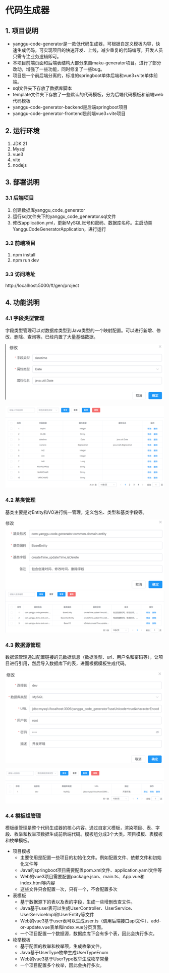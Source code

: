 # 代码生成器
## 1. 项目说明
- yanggu-code-generator是一款低代码生成器，可根据自定义模板内容，快速生成代码，可实现项目的快速开发、上线，减少重复的代码编写，开发人员只需专注业务逻辑即可。
- 本项目前端页面和后端表结构大部分来自maku-generator项目。进行了部分改动，增强了一些功能，同时修复了一些bug。
- 项目是一个前后端分离的，标准的springboot单体后端和vue3+vite单体前端。
- sql文件夹下存放了数据库脚本
- template文件夹下存放了一些默认的代码模板，分为后端代码模板和前端web代码模板
- yanggu-code-generator-backend是后端springboot项目
- yanggu-code-generator-frontend是前端vue3+vite项目



## 2. 运行环境

1. JDK 21
2. Mysql
3. vue3
4. vite
5. nodejs



## 3. 部署说明
### 3.1 后端项目
1. 创建数据库yanggu_code_generator
2. 运行sql文件夹下的yanggu_code_generator.sql文件
3. 修改application.yml，更新MySQL账号和密码、数据库名称。主启动类YangguCodeGeneratorApplication，进行运行
### 3.2 前端项目
1. npm install
2. npm run dev
### 3.3 访问地址
http://localhost:5000/#/gen/project



## 4. 功能说明
### 4.1 字段类型管理
字段类型管理可以对数据库类型到Java类型的一个映射配置。可以进行新增、修改、删除、查询等。已经内置了大量基础数据。

![image-20250616165254475](./images/%E5%AD%97%E6%AE%B5%E7%B1%BB%E5%9E%8B%E7%AE%A1%E7%90%86%E6%96%B0%E5%A2%9E%E9%A1%B5%E9%9D%A2.png)

![image-20250616164816706](./images/%E5%AD%97%E6%AE%B5%E7%B1%BB%E5%9E%8B%E7%AE%A1%E7%90%86%E5%88%86%E9%A1%B5%E9%A1%B5%E9%9D%A2.png)

### 4.2 基类管理

基类主要是对Entity和VO进行统一管理。定义包名、类型和基类字段等。

![image-20250616165547306](./images/image-20250616165547306.png)![image-20250616165614721](./images/image-20250616165614721.png)

### 4.3 数据源管理

数据源管理通过配置链接的元数据信息（数据类型、url、用户名和密码等），让项目进行引用，然后导入数据库下的表，进而根据模板生成代码。

![image-20250616170041969](./images/image-20250616170041969.png)

![image-20250616170051465](./images/image-20250616170051465.png)

### 4.4 模板组管理

模板组管理是整个代码生成器的核心内容。通过自定义模板，渲染项目、表、字段、枚举和枚举项数据生成前后端代码。模板组分成3个大类。项目模板、表模板和枚举模板。

- 项目模板
  - 主要使用是配置一些项目的初始化文件。例如配置文件、依赖文件和初始化文件等
  - Java的springboot项目需要配置pom.xml文件、application.yaml文件等
  - Web的vue3项目需要配置package.json、main.ts、App.vue和index.html等内容
  - 这些文件只会配置一次，只有一个，不会配置多次
- 表模板
  - 基于数据源下的表以及表的字段，生成一些增删改查文件。
  - Java基于user表可以生成UserController、UserService、UserServiceImpl和UserEntity等文件
  - Web的vue3基于user表可以生成user.ts（调用后端接口api文件）、add-or-update.vue表单和index.vue分页页面。
  - 一个项目配置一个数据源，数据库库下会有多个表，因此会执行多次。
- 枚举模板
  - 基于配置的枚举和枚举项，生成枚举文件。
  - Java基于UserType枚举生成UserTypeEnum
  - Web的vue3基于UserType枚举生成枚举常量
  - 一个项目配置多个枚举，因此会执行多次。

